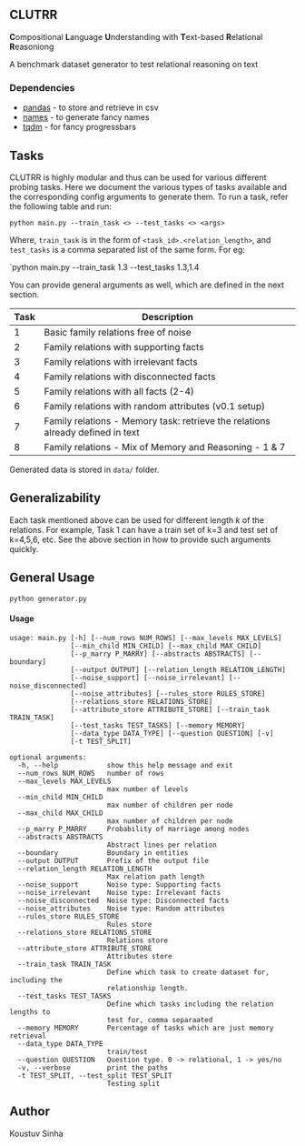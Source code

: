 ## CLUTRR

**C**ompositional **L**anguage **U**nderstanding with **T**ext-based **R**elational **R**easoniong

A benchmark dataset generator to test relational reasoning on text

### Dependencies

- [pandas](https://pypi.org/project/pandas/) - to store and retrieve in csv
- [names](https://pypi.org/project/names/) - to generate fancy names
- [tqdm](https://pypi.org/project/tqdm/) - for fancy progressbars

## Tasks

CLUTRR is highly modular and thus can be used for various different probing tasks. Here we document the various types of tasks
available and the corresponding config arguments to generate them. To
run a task, refer the following table and run:

`python main.py --train_task <> --test_tasks <> <args>`

Where, `train_task` is in the form of `<task_id>.<relation_length>`, and `test_tasks` is a comma separated list of the same form. For eg:

`python main.py --train_task 1.3 --test_tasks 1.3,1.4

You can provide general arguments as well, which are defined in the next section.

| Task | Description                              |
|------|------------------------------------------|
|   1  |   Basic family relations free of noise   |
|   2  |  Family relations with supporting facts  |
|   3  |  Family relations with irrelevant facts  |
|   4  | Family relations with disconnected facts |
|   5  |   Family relations with all facts (2-4)  |
|   6  |   Family relations with random attributes (v0.1 setup) |
|   7  | Family relations - Memory task: retrieve the relations already defined in text 
|   8  | Family relations - Mix of Memory and Reasoning - 1 & 7 |


Generated data is stored in `data/` folder.

## Generalizability

Each task mentioned above can be used for different length _k_ of the relations.
For example, Task 1 can have a train set of k=3 and test set of k=4,5,6, etc. See the
above section in how to provide such arguments quickly.


## General Usage

```
python generator.py
```

#### Usage

```
usage: main.py [-h] [--num_rows NUM_ROWS] [--max_levels MAX_LEVELS]
               [--min_child MIN_CHILD] [--max_child MAX_CHILD]
               [--p_marry P_MARRY] [--abstracts ABSTRACTS] [--boundary]
               [--output OUTPUT] [--relation_length RELATION_LENGTH]
               [--noise_support] [--noise_irrelevant] [--noise_disconnected]
               [--noise_attributes] [--rules_store RULES_STORE]
               [--relations_store RELATIONS_STORE]
               [--attribute_store ATTRIBUTE_STORE] [--train_task TRAIN_TASK]
               [--test_tasks TEST_TASKS] [--memory MEMORY]
               [--data_type DATA_TYPE] [--question QUESTION] [-v]
               [-t TEST_SPLIT]

optional arguments:
  -h, --help            show this help message and exit
  --num_rows NUM_ROWS   number of rows
  --max_levels MAX_LEVELS
                        max number of levels
  --min_child MIN_CHILD
                        max number of children per node
  --max_child MAX_CHILD
                        max number of children per node
  --p_marry P_MARRY     Probability of marriage among nodes
  --abstracts ABSTRACTS
                        Abstract lines per relation
  --boundary            Boundary in entities
  --output OUTPUT       Prefix of the output file
  --relation_length RELATION_LENGTH
                        Max relation path length
  --noise_support       Noise type: Supporting facts
  --noise_irrelevant    Noise type: Irrelevant facts
  --noise_disconnected  Noise type: Disconnected facts
  --noise_attributes    Noise type: Random attributes
  --rules_store RULES_STORE
                        Rules store
  --relations_store RELATIONS_STORE
                        Relations store
  --attribute_store ATTRIBUTE_STORE
                        Attributes store
  --train_task TRAIN_TASK
                        Define which task to create dataset for, including the
                        relationship length.
  --test_tasks TEST_TASKS
                        Define which tasks including the relation lengths to
                        test for, comma separaated
  --memory MEMORY       Percentage of tasks which are just memory retrieval
  --data_type DATA_TYPE
                        train/test
  --question QUESTION   Question type. 0 -> relational, 1 -> yes/no
  -v, --verbose         print the paths
  -t TEST_SPLIT, --test_split TEST_SPLIT
                        Testing split

```



## Author

Koustuv Sinha
